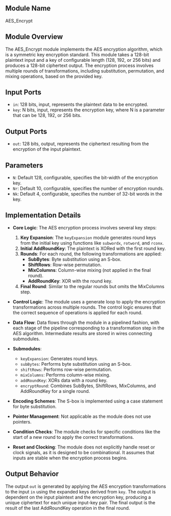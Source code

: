 ## Module Name
AES_Encrypt

## Module Overview
The AES_Encrypt module implements the AES encryption algorithm, which is a symmetric key encryption standard. This module takes a 128-bit plaintext input and a key of configurable length (128, 192, or 256 bits) and produces a 128-bit ciphertext output. The encryption process involves multiple rounds of transformations, including substitution, permutation, and mixing operations, based on the provided key.

## Input Ports
- `in`: 128 bits, input, represents the plaintext data to be encrypted.
- `key`: N bits, input, represents the encryption key, where N is a parameter that can be 128, 192, or 256 bits.

## Output Ports
- `out`: 128 bits, output, represents the ciphertext resulting from the encryption of the input plaintext.

## Parameters
- `N`: Default 128, configurable, specifies the bit-width of the encryption key.
- `Nr`: Default 10, configurable, specifies the number of encryption rounds.
- `Nk`: Default 4, configurable, specifies the number of 32-bit words in the key.

## Implementation Details
- **Core Logic**: The AES encryption process involves several key steps:
  1. **Key Expansion**: The `keyExpansion` module generates round keys from the initial key using functions like `subwordx`, `rotword`, and `rconx`.
  2. **Initial AddRoundKey**: The plaintext is XORed with the first round key.
  3. **Rounds**: For each round, the following transformations are applied:
     - **SubBytes**: Byte substitution using an S-box.
     - **ShiftRows**: Row-wise permutation.
     - **MixColumns**: Column-wise mixing (not applied in the final round).
     - **AddRoundKey**: XOR with the round key.
  4. **Final Round**: Similar to the regular rounds but omits the MixColumns step.

- **Control Logic**: The module uses a generate loop to apply the encryption transformations across multiple rounds. The control logic ensures that the correct sequence of operations is applied for each round.

- **Data Flow**: Data flows through the module in a pipelined fashion, with each stage of the pipeline corresponding to a transformation step in the AES algorithm. Intermediate results are stored in wires connecting submodules.

- **Submodules**:
  - `keyExpansion`: Generates round keys.
  - `subBytes`: Performs byte substitution using an S-box.
  - `shiftRows`: Performs row-wise permutation.
  - `mixColumns`: Performs column-wise mixing.
  - `addRoundKey`: XORs data with a round key.
  - `encryptRound`: Combines SubBytes, ShiftRows, MixColumns, and AddRoundKey for a single round.

- **Encoding Schemes**: The S-box is implemented using a case statement for byte substitution.

- **Pointer Management**: Not applicable as the module does not use pointers.

- **Condition Checks**: The module checks for specific conditions like the start of a new round to apply the correct transformations.

- **Reset and Clocking**: The module does not explicitly handle reset or clock signals, as it is designed to be combinational. It assumes that inputs are stable when the encryption process begins.

## Output Behavior
The output `out` is generated by applying the AES encryption transformations to the input `in` using the expanded keys derived from `key`. The output is dependent on the input plaintext and the encryption key, producing a unique ciphertext for each unique input-key pair. The final output is the result of the last AddRoundKey operation in the final round.